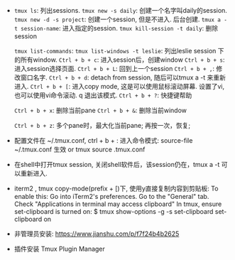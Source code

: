 * `tmux ls`: 列出sessions.
  `tmux new -s daily`:  创建一个名字叫daily的session.
  `tmux new -d -s project`: 创建一个session, 但是不进入. 后台创建.
  `tmux a -t session-name`:  进入指定的session.
  `tmux kill-session -t daily`: 删除session

  `tmux list-commands`: 
  `tmux list-windows -t leslie`:  列出leslie session 下的所有window.
  `Ctrl + b + c`: 进入session后，创建window
  `Ctrl + b + s`: 进入session选择页面.
  `Ctrl + b + L`: 回到上一个session
  `Ctrl + b + ,`: 修改窗口名字.
  `Ctrl + b + d`: detach from session, 随后可以tmux a  -t 来重新进入.
  `Ctrl + b + [`: 进入copy mode, 这是可以使用鼠标滚动屏幕. 设置了vi,也可以使用vi命令滚动.  q 退出该模式.
  `Ctrl + b + ?`: 快捷键帮助

  `Ctrl + b + x`: 删除当前pane
  `Ctrl + b + &`: 删除当前window

  `Ctrl + b + z`: 多个pane时，最大化当前pane;  再按一次，恢复;

* 配置文件在 ~/.tmux.conf,   ctrl + b + :  进入命令模式:   source-file ~/.tmux.conf 生效 or tmux source .tmux.conf

* 在shell中打开tmux session, 关闭shell软件后，该session仍在，tmux a -t 可以重新进入.

* iterm2 , tmux copy-mode(prefix + [)下, 使用y直接复制内容到剪贴板: 
  To enable this:
    Go into iTerm2's preferences.
    Go to the "General" tab.
    Check "Applications in terminal may access clipboard"
    In tmux, ensure set-clipboard is turned on:
    $ tmux show-options -g -s set-clipboard
    set-clipboard on

* 非管理员安装: https://www.jianshu.com/p/f7f24b4b2625

* 插件安装
   Tmux Plugin Manager
